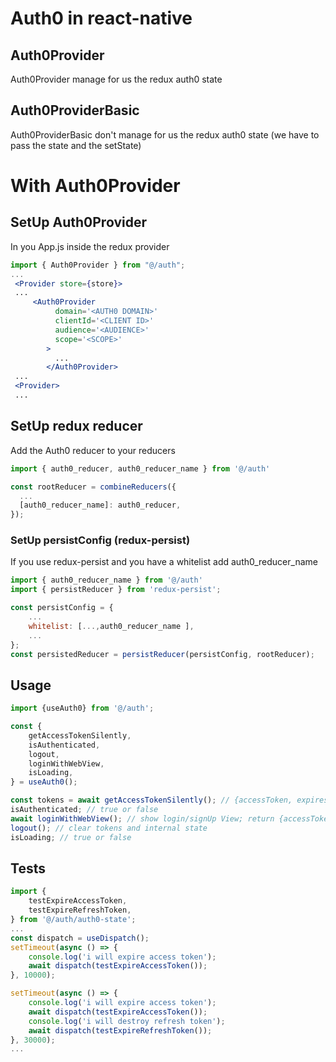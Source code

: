 # Auth0 in react-native

## Auth0Provider

Auth0Provider manage for us the redux auth0 state

## Auth0ProviderBasic

Auth0ProviderBasic don't manage for us the redux auth0 state (we have to pass the state and the setState)

# With Auth0Provider

## SetUp Auth0Provider

In you App.js inside the redux provider

```jsx
import { Auth0Provider } from "@/auth";
...
 <Provider store={store}>
 ...
	 <Auth0Provider
	      domain='<AUTH0 DOMAIN>'
	      clientId='<CLIENT ID>'
	      audience='<AUDIENCE>'
	      scope='<SCOPE>'
	    >
	      ...
	    </Auth0Provider>
 ...
 <Provider>
 ...
```

## SetUp redux reducer

Add the Auth0 reducer to your reducers

```jsx
import { auth0_reducer, auth0_reducer_name } from '@/auth'

const rootReducer = combineReducers({
  ...
  [auth0_reducer_name]: auth0_reducer,
});


```

### SetUp persistConfig (redux-persist)

If you use redux-persist and you have a whitelist add auth0_reducer_name

```jsx
import { auth0_reducer_name } from '@/auth'
import { persistReducer } from 'redux-persist';

const persistConfig = {
	...
	whitelist: [...,auth0_reducer_name ],
	...
};
const persistedReducer = persistReducer(persistConfig, rootReducer);

```

## Usage

```jsx
import {useAuth0} from '@/auth';

const {
	getAccessTokenSilently,
	isAuthenticated,
	logout,
	loginWithWebView,
	isLoading,
} = useAuth0();

const tokens = await getAccessTokenSilently(); // {accessToken, expiresIn, refreshToken} OR null if all tokens expired
isAuthenticated; // true or false
await loginWithWebView(); // show login/signUp View; return {accessToken, expiresIn, refreshToken}
logout(); // clear tokens and internal state
isLoading; // true or false
```

## Tests

```jsx
import {
	testExpireAccessToken,
	testExpireRefreshToken,
} from '@/auth/auth0-state';
...
const dispatch = useDispatch();
setTimeout(async () => {
	console.log('i will expire access token');
	await dispatch(testExpireAccessToken());
}, 10000);

setTimeout(async () => {
	console.log('i will expire access token');
	await dispatch(testExpireAccessToken());
	console.log('i will destroy refresh token');
	await dispatch(testExpireRefreshToken());
}, 30000);
...
```
